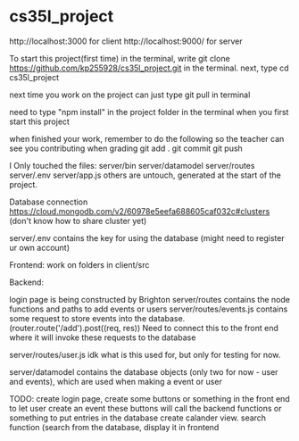 # cs35l_project

http://localhost:3000 for client
http://localhost:9000/ for server

To start this project(first time) in the terminal, write git clone https://github.com/kp255928/cs35l_project.git in the terminal.
next, type cd cs35l_project 

next time you work on the project can just type git pull in terminal

need to type "npm install" in the project folder in the terminal when you first start this project


when finished your work, remember to do the following so the teacher can see you contributing when grading
git add .
git commit
git push

I Only touched the files:
server/bin
server/datamodel
server/routes
server/.env
server/app.js
others are untouch, generated at the start of the project.


Database connection https://cloud.mongodb.com/v2/60978e5eefa688605caf032c#clusters (don't know how to share cluster yet)

server/.env contains the key for using the database (might need to register ur own account)

Frontend: work on folders in client/src

Backend:

login page is being constructed by Brighton
server/routes contains the node functions and paths to add events or users
server/routes/events.js contains some request to store events into the database. (router.route('/add').post((req, res))
Need to connect this to the front end where it will invoke these requests to the database

server/routes/user.js idk what is this used for, but only for testing for now.

server/datamodel contains the database objects (only two for now - user and events), which are used when making a event or user


TODO: create login page, create some buttons or something in the front end to let user create an event
these buttons will call the backend functions or something to put entries in the database
create calander view.
search function (search from the database, display it in frontend 


